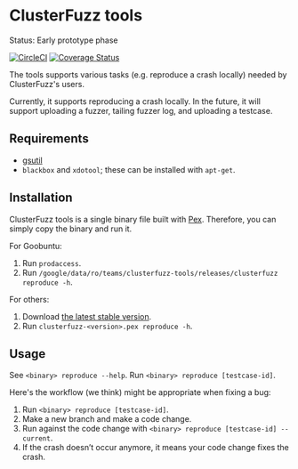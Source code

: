 ClusterFuzz tools
=================================

Status: Early prototype phase

[![CircleCI](https://circleci.com/gh/google/clusterfuzz-tools/tree/master.svg?style=shield)](https://circleci.com/gh/google/clusterfuzz-tools/tree/master)
[![Coverage Status](https://coveralls.io/repos/github/google/clusterfuzz-tools/badge.svg?branch=master)](https://coveralls.io/github/google/clusterfuzz-tools?branch=master)

The tools supports various tasks (e.g. reproduce a crash locally)
needed by ClusterFuzz's users.

Currently, it supports reproducing a crash locally. In the future, it will
support uploading a fuzzer, tailing fuzzer log, and uploading a testcase.


Requirements
---------------

* [gsutil](https://cloud.google.com/storage/docs/gsutil_install)
* `blackbox` and `xdotool`; these can be installed with `apt-get`.


Installation
-----------------

ClusterFuzz tools is a single binary file built with [Pex](https://github.com/pantsbuild/pex).
Therefore, you can simply copy the binary and run it.


For Goobuntu:

1. Run `prodaccess`.
2. Run `/google/data/ro/teams/clusterfuzz-tools/releases/clusterfuzz reproduce -h`.

For others:

1. Download [the latest stable version](https://storage.cloud.google.com/clusterfuzz-tools).
2. Run `clusterfuzz-<version>.pex reproduce -h`.


Usage
------

See `<binary> reproduce --help`. Run `<binary> reproduce [testcase-id]`.

Here's the workflow (we think) might be appropriate when fixing a bug:

1. Run `<binary> reproduce [testcase-id]`.
2. Make a new branch and make a code change.
3. Run against the code change with `<binary> reproduce [testcase-id] --current`.
4. If the crash doesn’t occur anymore, it means your code change fixes the crash.
